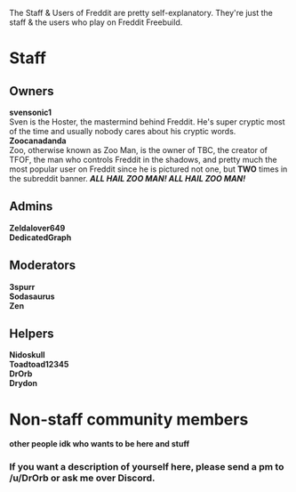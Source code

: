 The Staff & Users of Freddit are pretty self-explanatory. They're just the staff & the users who play on Freddit Freebuild.

# Staff  
## Owners     
**svensonic1**      
Sven is the Hoster, the mastermind behind Freddit. He's super cryptic most of the time and usually nobody cares about his cryptic words.    
**Zoocanadanda**    
Zoo, otherwise known as Zoo Man, is the owner of TBC, the creator of TFOF, the man who controls Freddit in the shadows, and pretty much the most popular user on Freddit since he is pictured not one, but **TWO** times in the subreddit banner. ***ALL HAIL ZOO MAN! ALL HAIL ZOO MAN!***    

## Admins  
**Zeldalover649**  
**DedicatedGraph**  

## Moderators
**3spurr**  
**Sodasaurus**  
**Zen**  

## Helpers  
**Nidoskull**  
**Toadtoad12345**  
**DrOrb**  
**Drydon**  

# Non-staff community members  
**other people idk who wants to be here and stuff**  


### If you want a description of yourself here, please send a pm to /u/DrOrb or ask me over Discord.
